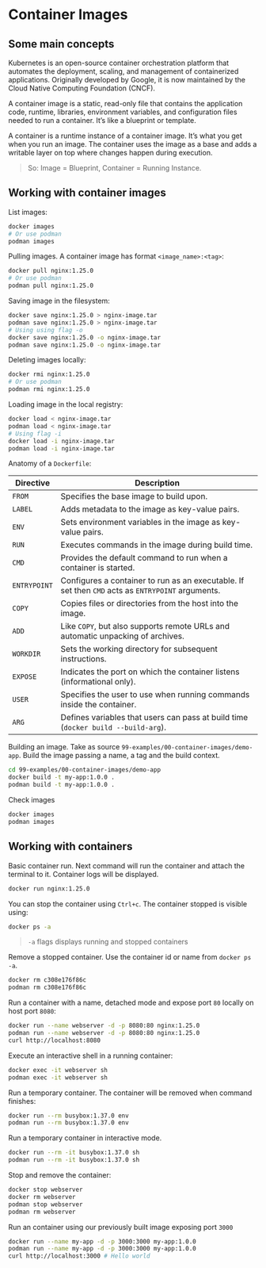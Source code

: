 # Container Images

## Some main concepts

Kubernetes is an open-source container orchestration platform that automates the deployment, scaling, and management of containerized applications. Originally developed by Google, it is now maintained by the Cloud Native Computing Foundation (CNCF).

A container image is a static, read-only file that contains the application code, runtime, libraries, environment variables, and configuration files needed to run a container. It’s like a blueprint or template.

A container is a runtime instance of a container image. It’s what you get when you run an image. The container uses the image as a base and adds a writable layer on top where changes happen during execution.

> So: Image = Blueprint, Container = Running Instance.

## Working with container images

List images:

```bash
docker images
# Or use podman
podman images
```

Pulling images. A container image has format `<image_name>:<tag>`:

```bash
docker pull nginx:1.25.0
# Or use podman
podman pull nginx:1.25.0
```

Saving image in the filesystem:

```bash
docker save nginx:1.25.0 > nginx-image.tar
podman save nginx:1.25.0 > nginx-image.tar
# Using using flag -o
docker save nginx:1.25.0 -o nginx-image.tar
podman save nginx:1.25.0 -o nginx-image.tar
```

Deleting images locally:

```bash
docker rmi nginx:1.25.0
# Or use podman
podman rmi nginx:1.25.0
```

Loading image in the local registry:

```bash
docker load < nginx-image.tar
podman load < nginx-image.tar
# Using flag -i
docker load -i nginx-image.tar
podman load -i nginx-image.tar
```

Anatomy of a `Dockerfile`:

| **Directive** | **Description**                                                                                   |
| ------------- | ------------------------------------------------------------------------------------------------- |
| `FROM`        | Specifies the base image to build upon.                                                           |
| `LABEL`       | Adds metadata to the image as key-value pairs.                                                    |
| `ENV`         | Sets environment variables in the image as key-value pairs.                                       |
| `RUN`         | Executes commands in the image during build time.                                                 |
| `CMD`         | Provides the default command to run when a container is started.                                  |
| `ENTRYPOINT`  | Configures a container to run as an executable. If set then `CMD` acts as `ENTRYPOINT` arguments. |
| `COPY`        | Copies files or directories from the host into the image.                                         |
| `ADD`         | Like `COPY`, but also supports remote URLs and automatic unpacking of archives.                   |
| `WORKDIR`     | Sets the working directory for subsequent instructions.                                           |
| `EXPOSE`      | Indicates the port on which the container listens (informational only).                           |
| `USER`        | Specifies the user to use when running commands inside the container.                             |
| `ARG`         | Defines variables that users can pass at build time (`docker build --build-arg`).                 |

Building an image. Take as source `99-examples/00-container-images/demo-app`. Build the image passing a name, a tag and the build context.

```bash
cd 99-examples/00-container-images/demo-app
docker build -t my-app:1.0.0 .
podman build -t my-app:1.0.0 .
```

Check images

```bash
docker images
podman images
```

## Working with containers

Basic container run. Next command will run the container and attach the terminal to it. Container logs will be displayed.

```bash
docker run nginx:1.25.0
```

You can stop the container using `Ctrl+c`. The container stopped is visible using:

```bash
docker ps -a
```

> `-a` flags displays running and stopped containers

Remove a stopped container. Use the container id or name from `docker ps -a`.

```bash
docker rm c308e176f86c
podman rm c308e176f86c
```

Run a container with a name, detached mode and expose port `80` locally on host port `8080`:

```bash
docker run --name webserver -d -p 8080:80 nginx:1.25.0
podman run --name webserver -d -p 8080:80 nginx:1.25.0
curl http://localhost:8080
```

Execute an interactive shell in a running container:

```bash
docker exec -it webserver sh
podman exec -it webserver sh
```

Run a temporary container. The container will be removed when command finishes:

```bash
docker run --rm busybox:1.37.0 env
podman run --rm busybox:1.37.0 env
```

Run a temporary container in interactive mode.

```bash
docker run --rm -it busybox:1.37.0 sh
podman run --rm -it busybox:1.37.0 sh
```

Stop and remove the container:

```bash
docker stop webserver
docker rm webserver
podman stop webserver
podman rm webserver
```

Run an container using our previously built image exposing port `3000`

```bash
docker run --name my-app -d -p 3000:3000 my-app:1.0.0
podman run --name my-app -d -p 3000:3000 my-app:1.0.0
curl http://localhost:3000 # Hello world
```
